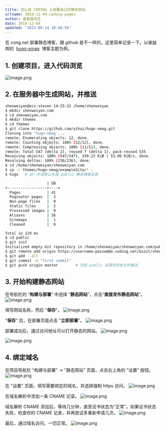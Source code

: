 ```yaml
---
title: 怎么在 CODING 上部署自己的静态网站
urlname: 2019-12-04-coding-pages
author: 章鱼猫先生
date: 2019-12-04
updated: "2021-08-14 10:48:58"
---
```


在 cong.net 部署静态博客，跟 github 是不一样的，这里简单记录一下。以谢益辉的  [hugo-xmag](https://github.com/yihui/hugo-xmag)  博客主题为例。

## 1. 创建项目，进入代码浏览

![image.png](https://shub-1251708715.cos.ap-guangzhou.myqcloud.com/elog-cookbook-img/FhBe5Ia8ejpeJbvurVlTS9RwRr3Z.png)

## 2. 在服务器中生成网站，并推送

```bash
shenweiyan@ecs-steven 14:25:22 /home/shenweiyan
$ mkdir shenweiyan.com
$ cd shenweiyan.com
$ mkdir themes
$ cd themes
$ git clone https://github.com/yihui/hugo-xmag.git
Cloning into 'hugo-xmag'...
remote: Enumerating objects: 12, done.
remote: Counting objects: 100% (12/12), done.
remote: Compressing objects: 100% (11/11), done.
remote: Total 547 (delta 2), reused 7 (delta 1), pack-reused 535
Receiving objects: 100% (547/547), 339.23 KiB | 53.00 KiB/s, done.
Resolving deltas: 100% (236/236), done.
$ cd /home/shenweiyan/shenweiyan.com
$ cp -r themes/hugo-xmag/exampleSite/* .
$ hugo   # 这一步会默认生成 public 静态博客目录

                   | EN
+------------------+----+
  Pages            | 41
  Paginator pages  |  3
  Non-page files   |  0
  Static files     |  2
  Processed images |  0
  Aliases          | 16
  Sitemaps         |  1
  Cleaned          |  0

Total in 129 ms
$ cd public
$ git init
Initialized empty Git repository in /home/shenweiyan/shenweiyan.com/public/.git/
$ git remote add origin https://username:passwd@e.coding.net/bioit/shenweiyan.com.git
$ git add --all
$ git commit -m "first commit"
$ git push origin master        # 完成 public 目录的所有文件推送
```

## 3. 开始构建静态网站

在导航栏的 “**构建与部署**” 中选择 “**静态网站**”，点击“**直接发布静态网站**”。
![image.png](https://shub-1251708715.cos.ap-guangzhou.myqcloud.com/elog-cookbook-img/Fmbcgo5jdhd6hO6YtMg8xVNRdKbj.png)

填写网站名称，然后 "**保存**"。
![image.png](https://shub-1251708715.cos.ap-guangzhou.myqcloud.com/elog-cookbook-img/Fql3_vK9lCUgKCjHRTGg_rxlwdTF.png)

"**保存**" 后，在部署页面点击 "**立即部署**"。
![image.png](https://shub-1251708715.cos.ap-guangzhou.myqcloud.com/elog-cookbook-img/Fn4Nm-LecNF7IcOuDuh97O4_vDqm.png)

部署成功后，通过访问地址可以打开静态的网站。
![image.png](https://shub-1251708715.cos.ap-guangzhou.myqcloud.com/elog-cookbook-img/FiMkVKhkOCY1U01IjFaiuVphF4Zu.png)

![image.png](https://shub-1251708715.cos.ap-guangzhou.myqcloud.com/elog-cookbook-img/FqkGIf-oBOD5W9ThS55qh93Rw3K4.png)

## 4. 绑定域名

在项目导航栏 "构建与部署" → "静态网站" 页面，点击右上角的 "设置" 按钮。
![image.png](https://shub-1251708715.cos.ap-guangzhou.myqcloud.com/elog-cookbook-img/Fq21jVp5Snhf7l5OCvLMEe6kOwDU.png)

在 "设置" 页面，填写需要绑定的域名，并选择强制 https 访问。
![image.png](https://shub-1251708715.cos.ap-guangzhou.myqcloud.com/elog-cookbook-img/FlnPUJV1HANAUcFbfNOR1A2QT8_R.png)

在域名解析中添加一条 CNAME 记录。
![image.png](https://shub-1251708715.cos.ap-guangzhou.myqcloud.com/elog-cookbook-img/FtnyQ-iVV1l-Z77xyeyJVUXWkl86.png)

域名解析 CNAME 添加后，等待几分钟，直至证书状态为“正常”。如果证书状态失败，检查你的 CNAME 记录，并再尝试多重新申请几次。
![image.png](https://shub-1251708715.cos.ap-guangzhou.myqcloud.com/elog-cookbook-img/Fv8SS-gwX48ZRRf8f8w-JKdkDP1v.png)

最后，通过域名访问，一切正常。
![image.png](https://shub-1251708715.cos.ap-guangzhou.myqcloud.com/elog-cookbook-img/FlgcTNCIMD5y4GUw7sOT_C8Ea9Dt.png)
